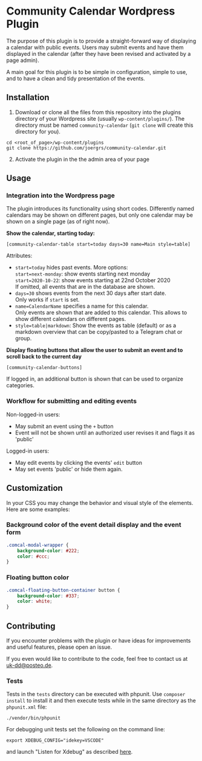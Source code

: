 # Community Calendar Wordpress Plugin

The purpose of this plugin is to provide a straight-forward way of
displaying a calendar with public events. Users may submit events and have
them displayed in the calendar (after they have been revised and activated by
a page admin).

A main goal for this plugin is to be simple in configuration, simple to use,
and to have a clean and tidy presentation of the events.


## Installation

1. Download or clone all the files from this repository into the plugins directory of your Wordpress
site (usually `wp-content/plugins/`). The directory must be named `community-calendar` (`git clone` will
create this directory for you).
```
cd <root_of_page>/wp-content/plugins
git clone https://github.com/joergrs/community-calendar.git
```
2. Activate the plugin in the the admin area of your page

## Usage

### Integration into the Wordpress page

The plugin introduces its functionality using short codes. Differently named calendars may
be shown on different pages, but only one calendar may be shown on a single page (as of right now).

**Show the calendar, starting today:**

  `[community-calendar-table start=today days=30 name=Main style=table]`

Attributes:
  * `start=today` hides past events. More options:\
    `start=next-monday`: show events starting next monday\
    `start=2020-10-22`: show events starting at 22nd October 2020\
    If omitted, all events that are in the database are shown.
  * `days=30` shows events from the next 30 days after start date.\
    Only works if `start` is set.
  * `name=CalendarName` specifies a name for this calendar.\
    Only events are shown that are added to this calendar. This allows to show
    different calendars on different pages.
  * `style=table|markdown`: Show the events as table (default) or as a markdown
    overview that can be copy/pasted to a Telegram chat or group.

**Display floating buttons that allow the user to submit an event and to scroll
 back to the current day**

 `[community-calendar-buttons]`

If logged in, an additional button is shown that can be used to organize categories.

### Workflow for submitting and editing events

Non-logged-in users:

* May submit an event using the `+` button
* Event will not be shown until an authorized user revises it and flags it as 'public'

Logged-in users:

* May edit events by clicking the events' `edit` button
* May set events 'public' or hide them again.


## Customization

In your CSS you may change the behavior and visual style of the elements.
Here are some examples:

### Background color of the event detail display and the event form
```css
.comcal-modal-wrapper {
    background-color: #222;
    color: #ccc;
}
```

### Floating button color
```css
.comcal-floating-button-container button {
    background-color: #337;
    color: white;
}
```

## Contributing

If you encounter problems with the plugin or have ideas for improvements and
useful features, please open an issue.

If you even would like to contribute to the code, feel free to contact us at
uk-dd@posteo.de.

### Tests

Tests in the `tests` directory can be executed with phpunit. Use `composer install` to
install it and then execute tests while in the same directory as the `phpunit.xml` file:

```
./vendor/bin/phpunit
```

For debugging unit tests set the following on the command line:

```
export XDEBUG_CONFIG="idekey=VSCODE"
```

and launch "Listen for Xdebug" as described [here](https://tighten.co/blog/configure-vscode-to-debug-phpunit-tests-with-xdebug/).